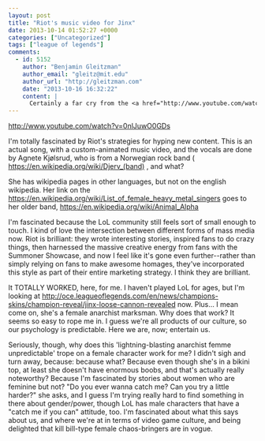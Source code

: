 ```yaml
---
layout: post
title: "Riot's music video for Jinx"
date: 2013-10-14 01:52:27 +0000
categories: ["Uncategorized"]
tags: ["league of legends"]
comments:
  - id: 5152
    author: "Benjamin Gleitzman"
    author_email: "gleitz@mit.edu"
    author_url: "http://gleitzman.com"
    date: "2013-10-16 16:32:22"
    content: |
      Certainly a far cry from the <a href="http://www.youtube.com/watch?v=X6p5AZp7r_Q" rel="nofollow">damsel in distress</a>.
---
```


http://www.youtube.com/watch?v=0nlJuwO0GDs

I'm totally fascinated by Riot's strategies for hyping new content. This is an actual song, with a custom-animated music video, and the vocals are done by Agnete Kjølsrud, who is from a Norwegian rock band ( https://en.wikipedia.org/wiki/Djerv_(band) , and what?

She has wikipedia pages in other languages, but not on the english wikipedia. Her link on the https://en.wikipedia.org/wiki/List_of_female_heavy_metal_singers goes to her older band, https://en.wikipedia.org/wiki/Animal_Alpha

I'm fascinated because the LoL community still feels sort of small enough to touch. I kind of love the intersection between different forms of mass media now. Riot is brilliant: they wrote interesting stories, inspired fans to do crazy things, then harnessed the massive creative energy from fans with the Summoner Showcase, and now I feel like it's gone even further--rather than simply relying on fans to make awesome homages, they've incorporated this style as part of their entire marketing strategy. I think they are brilliant.

It TOTALLY WORKED, here, for me. I haven't played LoL for ages, but I'm looking at http://oce.leagueoflegends.com/en/news/champions-skins/champion-reveal/jinx-loose-cannon-revealed now. Plus... I mean come on, she's a female anarchist marksman. Why does that work? It seems so easy to rope me in. I guess we're all products of our culture, so our psychology is predictable. Here we are, now; entertain us.

Seriously, though, why does this 'lightning-blasting anarchist femme unpredictable' trope on a female character work for me? I didn't sigh and turn away, because: because what? Because even though she's in a bikini top, at least she doesn't have enormous boobs, and that's actually really noteworthy? Because I'm fascinated by stories about women who are feminine but not? "Do you ever wanna catch me? Can you try a little harder?" she asks, and I guess I'm trying really hard to find something in there about gender/power, though LoL has male characters that have a "catch me if you can" attitude, too. I'm fascinated about what this says about us, and where we're at in terms of video game culture, and being delighted that kill bill-type female chaos-bringers are in vogue.